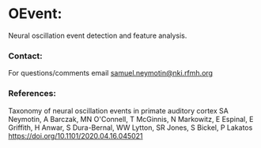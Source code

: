 # OEvent:
Neural oscillation event detection and feature analysis.

### Contact:
For questions/comments email samuel.neymotin@nki.rfmh.org

### References:
Taxonomy of neural oscillation events in primate auditory cortex
SA Neymotin, A Barczak, MN O'Connell, T McGinnis, N Markowitz, E Espinal, E Griffith, H Anwar, S Dura-Bernal, WW Lytton, SR Jones, S Bickel, P Lakatos
https://doi.org/10.1101/2020.04.16.045021
